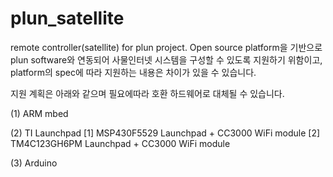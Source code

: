 plun_satellite
==============

remote controller(satellite) for plun project.
Open source platform을 기반으로 plun software와 연동되어 사물인터넷 시스템을 구성할 수 있도록 지원하기 위함이고, platform의 spec에 따라 지원하는 내용은 차이가 있을 수 있습니다.

지원 계획은 아래와 같으며 필요에따라 호환 하드웨어로 대체될 수 있습니다.

(1) ARM mbed

(2) TI Launchpad
  [1] MSP430F5529 Launchpad + CC3000 WiFi module
  [2] TM4C123GH6PM Launchpad + CC3000 WiFi module
  
(3) Arduino
